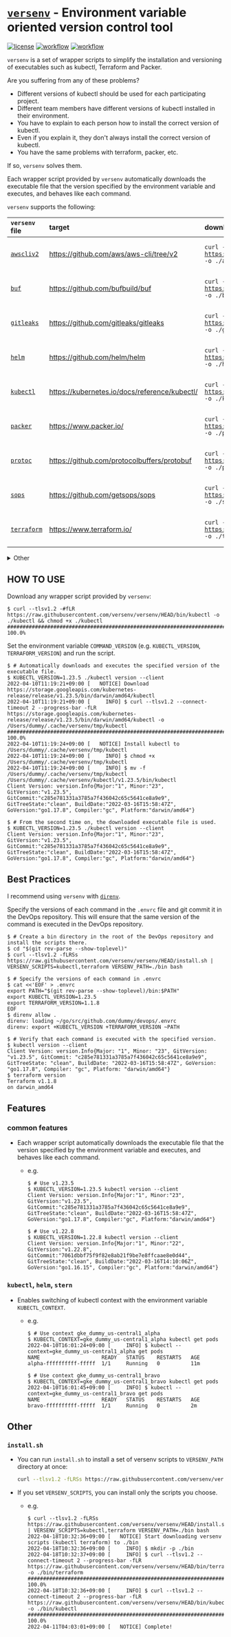 <!-- markdownlint-disable MD013 -->
# [`versenv`](https://github.com/versenv/versenv) - Environment variable oriented version control tool

[![license](https://img.shields.io/github/license/versenv/versenv)](LICENSE)
[![workflow](https://github.com/versenv/versenv/workflows/sh-test/badge.svg)](https://github.com/versenv/versenv/tree/main)
[![workflow](https://github.com/versenv/versenv/workflows/shellcheck/badge.svg)](https://github.com/versenv/versenv/tree/main)

`versenv` is a set of wrapper scripts to simplify the installation and versioning of executables such as kubectl, Terraform and Packer.

Are you suffering from any of these problems?

- Different versions of kubectl should be used for each participating project.
- Different team members have different versions of kubectl installed in their environment.
- You have to explain to each person how to install the correct version of kubectl.
- Even if you explain it, they don't always install the correct version of kubectl.
- You have the same problems with terraform, packer, etc.

If so, `versenv` solves them.

Each wrapper script provided by `versenv` automatically downloads the executable file that the version specified by the environment variable and executes, and behaves like each command.

`versenv` supports the following:

<!-- markdownlint-disable MD033 MD034 -->
| `versenv` file                | target                                        | download `versenv` file one-liner                                                                                                                        |
|:------------------------------|:----------------------------------------------|:---------------------------------------------------------------------------------------------------------------------------------------------------------|
| [`awscliv2`](/bin/aws)        | https://github.com/aws/aws-cli/tree/v2        | <pre><code>curl --tlsv1.2 -#fLR https://raw.githubusercontent.com/versenv/versenv/HEAD/bin/aws -o ./aws && chmod +x ./aws</pre></code>                   |
| [`buf`](/bin/buf)             | https://github.com/bufbuild/buf               | <pre><code>curl --tlsv1.2 -#fLR https://raw.githubusercontent.com/versenv/versenv/HEAD/bin/buf -o ./buf && chmod +x ./buf</pre></code>                   |
| [`gitleaks`](/bin/gitleaks)   | https://github.com/gitleaks/gitleaks          | <pre><code>curl --tlsv1.2 -#fLR https://raw.githubusercontent.com/versenv/versenv/HEAD/bin/gitleaks -o ./gitleaks && chmod +x ./gitleaks</pre></code>    |
| [`helm`](/bin/helm)           | https://github.com/helm/helm                  | <pre><code>curl --tlsv1.2 -#fLR https://raw.githubusercontent.com/versenv/versenv/HEAD/bin/helm -o ./helm && chmod +x ./helm</pre></code>                |
| [`kubectl`](/bin/kubectl)     | https://kubernetes.io/docs/reference/kubectl/ | <pre><code>curl --tlsv1.2 -#fLR https://raw.githubusercontent.com/versenv/versenv/HEAD/bin/kubectl -o ./kubectl && chmod +x ./kubectl</pre></code>       |
| [`packer`](/bin/packer)       | https://www.packer.io/                        | <pre><code>curl --tlsv1.2 -#fLR https://raw.githubusercontent.com/versenv/versenv/HEAD/bin/packer -o ./packer && chmod +x ./packer</pre></code>          |
| [`protoc`](/bin/protoc)       | https://github.com/protocolbuffers/protobuf   | <pre><code>curl --tlsv1.2 -#fLR https://raw.githubusercontent.com/versenv/versenv/HEAD/bin/protoc -o ./protoc && chmod +x ./protoc</pre></code>          |
| [`sops`](/bin/sops)           | https://github.com/getsops/sops               | <pre><code>curl --tlsv1.2 -#fLR https://raw.githubusercontent.com/versenv/versenv/HEAD/bin/sops -o ./sops && chmod +x ./sops</pre></code>                |
| [`terraform`](/bin/terraform) | https://www.terraform.io/                     | <pre><code>curl --tlsv1.2 -#fLR https://raw.githubusercontent.com/versenv/versenv/HEAD/bin/terraform -o ./terraform && chmod +x ./terraform</pre></code> |

<details><summary>Other</summary>

| `versenv` file                        | target                                    | download `versenv` file one-liner                                                                                                                                    |
|:--------------------------------------|:------------------------------------------|:---------------------------------------------------------------------------------------------------------------------------------------------------------------------|
| [`arcgen`](/bin/arcgen)               | https://github.com/kunitsucom/arcgen      | <pre><code>curl --tlsv1.2 -#fLR https://raw.githubusercontent.com/versenv/versenv/HEAD/bin/arcgen -o ./arcgen && chmod +x ./arcgen</pre></code>                      |
| [`ddlctl`](/bin/ddlctl)               | https://github.com/hakadoriya/ddlctl      | <pre><code>curl --tlsv1.2 -#fLR https://raw.githubusercontent.com/versenv/versenv/HEAD/bin/ddlctl -o ./ddlctl && chmod +x ./ddlctl</pre></code>                      |
| [`direnv`](/bin/direnv)               | https://github.com/direnv/direnv          | <pre><code>curl --tlsv1.2 -#fLR https://raw.githubusercontent.com/versenv/versenv/HEAD/bin/direnv -o ./direnv && chmod +x ./direnv</pre></code>                      |
| [`eksctl`](/bin/eksctl)               | https://github.com/weaveworks/eksctl      | <pre><code>curl --tlsv1.2 -#fLR https://raw.githubusercontent.com/versenv/versenv/HEAD/bin/eksctl -o ./eksctl && chmod +x ./eksctl</pre></code>                      |
| [`fzf`](/bin/fzf)                     | https://github.com/junegunn/fzf           | <pre><code>curl --tlsv1.2 -#fLR https://raw.githubusercontent.com/versenv/versenv/HEAD/bin/fzf -o ./fzf && chmod +x ./fzf</pre></code>                               |
| [`ghq`](/bin/ghq)                     | https://github.com/x-motemen/ghq          | <pre><code>curl --tlsv1.2 -#fLR https://raw.githubusercontent.com/versenv/versenv/HEAD/bin/ghq -o ./ghq && chmod +x ./ghq</pre></code>                               |
| [`golangci-lint`](/bin/golangci-lint) | https://github.com/golangci/golangci-lint | <pre><code>curl --tlsv1.2 -#fLR https://raw.githubusercontent.com/versenv/versenv/HEAD/bin/golangci-lint -o ./golangci-lint && chmod +x ./golangci-lint</pre></code> |
| [`goreleaser`](/bin/goreleaser)       | https://github.com/goreleaser/goreleaser  | <pre><code>curl --tlsv1.2 -#fLR https://raw.githubusercontent.com/versenv/versenv/HEAD/bin/goreleaser -o ./goreleaser && chmod +x ./goreleaser</pre></code>          |
| [`hammer`](/bin/hammer)               | https://github.com/daichirata/hammer      | <pre><code>curl --tlsv1.2 -#fLR https://raw.githubusercontent.com/versenv/versenv/HEAD/bin/hammer -o ./hammer && chmod +x ./hammer</pre></code>                      |
| [`migrate`](/bin/migrate)             | https://github.com/golang-migrate/migrate | <pre><code>curl --tlsv1.2 -#fLR https://raw.githubusercontent.com/versenv/versenv/HEAD/bin/migrate -o ./migrate && chmod +x ./migrate</pre></code>                   |
| [`sccache`](/bin/sccache)             | https://github.com/mozilla/sccache        | <pre><code>curl --tlsv1.2 -#fLR https://raw.githubusercontent.com/versenv/versenv/HEAD/bin/sccache -o ./sccache && chmod +x ./sccache</pre></code>                   |
| [`stern`](/bin/stern)                 | https://github.com/stern/stern            | <pre><code>curl --tlsv1.2 -#fLR https://raw.githubusercontent.com/versenv/versenv/HEAD/bin/stern -o ./stern && chmod +x ./stern</pre></code>                         |
| [`typos`](/bin/typos)                 | https://github.com/crate-ci/typos         | <pre><code>curl --tlsv1.2 -#fLR https://raw.githubusercontent.com/versenv/versenv/HEAD/bin/typos -o ./typos && chmod +x ./typos</pre></code>                         |

</details>
<!-- markdownlint-enable -->
<!-- markdownlint-disable MD013 -->

## HOW TO USE

Download any wrapper script provided by `versenv`:

```console
$ curl --tlsv1.2 -#fLR https://raw.githubusercontent.com/versenv/versenv/HEAD/bin/kubectl -o ./kubectl && chmod +x ./kubectl
########################################################################################## 100.0%
```

Set the environment variable `COMMAND_VERSION` (e.g. `KUBECTL_VERSION`, `TERRAFORM_VERSION`) and run the script.

```console
$ # Automatically downloads and executes the specified version of the executable file.
$ KUBECTL_VERSION=1.23.5 ./kubectl version --client
2022-04-10T11:19:21+09:00 [   NOTICE] Download https://storage.googleapis.com/kubernetes-release/release/v1.23.5/bin/darwin/amd64/kubectl
2022-04-10T11:19:21+09:00 [     INFO] $ curl --tlsv1.2 --connect-timeout 2 --progress-bar -fLR https://storage.googleapis.com/kubernetes-release/release/v1.23.5/bin/darwin/amd64/kubectl -o /Users/dummy/.cache/versenv/tmp/kubectl
########################################################################################## 100.0%
2022-04-10T11:19:24+09:00 [   NOTICE] Install kubectl to /Users/dummy/.cache/versenv/tmp/kubectl
2022-04-10T11:19:24+09:00 [     INFO] $ chmod +x /Users/dummy/.cache/versenv/tmp/kubectl
2022-04-10T11:19:24+09:00 [     INFO] $ mv -f /Users/dummy/.cache/versenv/tmp/kubectl /Users/dummy/.cache/versenv/kubectl/v1.23.5/bin/kubectl
Client Version: version.Info{Major:"1", Minor:"23", GitVersion:"v1.23.5", GitCommit:"c285e781331a3785a7f436042c65c5641ce8a9e9", GitTreeState:"clean", BuildDate:"2022-03-16T15:58:47Z", GoVersion:"go1.17.8", Compiler:"gc", Platform:"darwin/amd64"}

$ # From the second time on, the downloaded executable file is used.
$ KUBECTL_VERSION=1.23.5 ./kubectl version --client
Client Version: version.Info{Major:"1", Minor:"23", GitVersion:"v1.23.5", GitCommit:"c285e781331a3785a7f436042c65c5641ce8a9e9", GitTreeState:"clean", BuildDate:"2022-03-16T15:58:47Z", GoVersion:"go1.17.8", Compiler:"gc", Platform:"darwin/amd64"}
```

## Best Practices

I recommend using `versenv` with [`direnv`](https://github.com/direnv/direnv).

Specify the versions of each command in the `.envrc` file and git commit it in the DevOps repository. This will ensure that the same version of the command is executed in the DevOps repository.

```console
$ # Create a bin directory in the root of the DevOps repository and install the scripts there.
$ cd "$(git rev-parse --show-toplevel)"
$ curl --tlsv1.2 -fLRSs https://raw.githubusercontent.com/versenv/versenv/HEAD/install.sh | VERSENV_SCRIPTS=kubectl,terraform VERSENV_PATH=./bin bash

$ # Specify the versions of each command in .envrc
$ cat <<'EOF' > .envrc
export PATH="$(git rev-parse --show-toplevel)/bin:$PATH"
export KUBECTL_VERSION=1.23.5
export TERRAFORM_VERSION=1.1.8
EOF
$ direnv allow .
direnv: loading ~/go/src/github.com/dummy/devops/.envrc
direnv: export +KUBECTL_VERSION +TERRAFORM_VERSION ~PATH

$ # Verify that each command is executed with the specified version.
$ kubectl version --client
Client Version: version.Info{Major: "1", Minor: "23", GitVersion: "v1.23.5", GitCommit: "c285e781331a3785a7f436042c65c5641ce8a9e9", GitTreeState: "clean", BuildDate: "2022-03-16T15:58:47Z", GoVersion: "go1.17.8", Compiler: "gc", Platform: "darwin/amd64"}
$ terraform version
Terraform v1.1.8
on darwin_amd64
```

## Features

### common features

- Each wrapper script automatically downloads the executable file that the version specified by the environment variable and executes, and behaves like each command.
  - e.g.

    ```console
    $ # Use v1.23.5
    $ KUBECTL_VERSION=1.23.5 kubectl version --client
    Client Version: version.Info{Major:"1", Minor:"23", GitVersion:"v1.23.5", GitCommit:"c285e781331a3785a7f436042c65c5641ce8a9e9", GitTreeState:"clean", BuildDate:"2022-03-16T15:58:47Z", GoVersion:"go1.17.8", Compiler:"gc", Platform:"darwin/amd64"}

    $ # Use v1.22.8
    $ KUBECTL_VERSION=1.22.8 kubectl version --client
    Client Version: version.Info{Major:"1", Minor:"22", GitVersion:"v1.22.8", GitCommit:"7061dbbf75f9f82e8ab21f9be7e8ffcaae8e0d44", GitTreeState:"clean", BuildDate:"2022-03-16T14:10:06Z", GoVersion:"go1.16.15", Compiler:"gc", Platform:"darwin/amd64"}
    ```

### `kubectl`, `helm`, `stern`

- Enables switching of kubectl context with the environment variable `KUBECTL_CONTEXT`.
  - e.g.

    ```console
    $ # Use context gke_dummy_us-central1_alpha
    $ KUBECTL_CONTEXT=gke_dummy_us-central1_alpha kubectl get pods
    2022-04-10T16:01:24+09:00 [     INFO] $ kubectl --context=gke_dummy_us-central1_alpha get pods
    NAME                    READY   STATUS    RESTARTS   AGE
    alpha-ffffffffff-fffff  1/1     Running   0          11m

    $ # Use context gke_dummy_us-central1_bravo
    $ KUBECTL_CONTEXT=gke_dummy_us-central1_bravo kubectl get pods
    2022-04-10T16:01:45+09:00 [     INFO] $ kubectl --context=gke_dummy_us-central1_bravo get pods
    NAME                    READY   STATUS    RESTARTS   AGE
    bravo-ffffffffff-fffff  1/1     Running   0          2m
    ```

## Other

### `install.sh`

- You can run `install.sh` to install a set of versenv scripts to `VERSENV_PATH` directory at once:

  ```bash
  curl --tlsv1.2 -fLRSs https://raw.githubusercontent.com/versenv/versenv/HEAD/install.sh | VERSENV_PATH=./bin bash
  ```

- If you set `VERSENV_SCRIPTS`, you can install only the scripts you choose.

  - e.g.

    ```console
    $ curl --tlsv1.2 -fLRSs https://raw.githubusercontent.com/versenv/versenv/HEAD/install.sh | VERSENV_SCRIPTS=kubectl,terraform VERSENV_PATH=./bin bash
    2022-04-18T10:32:36+09:00 [   NOTICE] Start downloading versenv scripts (kubectl terraform) to ./bin
    2022-04-18T10:32:36+09:00 [     INFO] $ mkdir -p ./bin
    2022-04-18T10:32:37+09:00 [     INFO] $ curl --tlsv1.2 --connect-timeout 2 --progress-bar -fLR https://raw.githubusercontent.com/versenv/versenv/HEAD/bin/terraform -o ./bin/terraform
    ########################################################################################## 100.0%
    2022-04-18T10:32:36+09:00 [     INFO] $ curl --tlsv1.2 --connect-timeout 2 --progress-bar -fLR https://raw.githubusercontent.com/versenv/versenv/HEAD/bin/kubectl -o ./bin/kubectl
    ########################################################################################## 100.0%
    2022-04-11T04:03:01+09:00 [   NOTICE] Complete!
    ```
